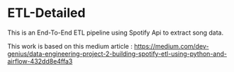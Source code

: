 # ETL-Detailed

This is an End-To-End ETL pipeline using Spotify Api to extract song data.

This work is based on this medium article :
https://medium.com/dev-genius/data-engineering-project-2-building-spotify-etl-using-python-and-airflow-432dd8e4ffa3
